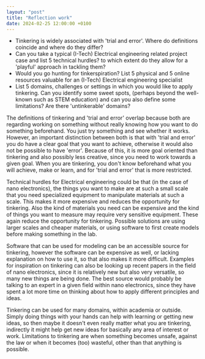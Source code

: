 ```yaml
---
layout: "post"
title: "Reflection work"
date: 2024-02-25 12:00:00 +0100
---
```


- Tinkering is widely associated with 'trial and error'. Where do definitions coincide and where do they differ?
- Can you take a typical (I-Tech) Electrical engineering related project case and list 5 technical hurdles? to which extent do they allow for a 'playful' approach in tackling them?
- Would you go hunting for tinkerspiration? List 5 physical and 5 online resources valuable for an (I-Tech) Electrical engineering specialist
- List 5 domains, challenges or settings in which you would like to apply tinkering. Can you identify some sweet spots, (perhaps beyond the well-known such as STEM education) and can you also define some limitations? Are there 'untinkerable' domains?

The definitions of tinkering and 'trial and error' overlap because both are regarding working on something without really knowing how you want to do something beforehand. You just try something and see whether it works. However, an important distinction between both is that with 'trial and error' you do have a clear goal that you want to achieve, otherwise it would also not be possible to have 'error'. Because of this, it is more goal oriented than tinkering and also possibly less creative, since you need to work towards a given goal. When you are tinkering, you don't know beforehand what you will achieve, make or learn, and for 'trial and error' that is more restricted.

Technical hurdles for Electrical engineering could be that (in the case of nano electronics), the things you want to make are at such a small scale that you need specialized equipment to manipulate materials at such a scale. This makes it more expensive and reduces the opportunity for tinkering. Also the kind of materials you need can be expensive and the kind of things you want to measure may require very sensitive equipment. These again reduce the opportunity for tinkering. Possible solutions are using larger scales and cheaper materials, or using software to first create models before making something in the lab.

Software that can be used for modeling can be an accessible source for tinkering, however the software can be expensive as well, or lacking explanation on how to use it, so that also makes it more difficult. Examples for inspiration on tinkering can also be looking up recent papers in the field of nano electronics, since it is relatively new but also very versatile, so many new things are being done. The best source would probably be talking to an expert in a given field within nano electronics, since they have spent a lot more time on thinking about how to apply different principles and ideas.

Tinkering can be used for many domains, within academia or outside. Simply doing things with your hands can help with learning or getting new ideas, so then maybe it doesn't even really matter what you are tinkering, indirectly it might help get new ideas for basically any area of interest or work. Limitations to tinkering are when something becomes unsafe, against the law or when it becomes (too) wasteful, other than that anything is possible.
